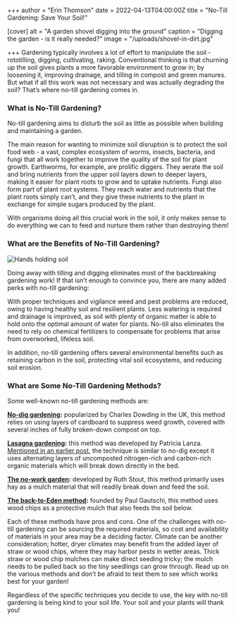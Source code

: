 +++
author = "Erin Thomson"
date = 2022-04-13T04:00:00Z
title = "No-Till Gardening: Save Your Soil!"

[cover]
alt = "A garden shovel digging into the ground"
caption = "Digging the garden - is it really needed?"
image = "/uploads/shovel-in-dirt.jpg"

+++
Gardening typically involves a lot of effort to manipulate the soil - rototilling, digging, cultivating, raking. Conventional thinking is that churning up the soil gives plants a more favorable environment to grow in; by loosening it, improving drainage, and tilling in compost and green manures. But what if all this work was not necessary and was actually degrading the soil? That’s where no-till gardening comes in.

### What is No-Till Gardening?

No-till gardening aims to disturb the soil as little as possible when building and maintaining a garden.

The main reason for wanting to minimize soil disruption is to protect the soil food web - a vast, complex ecosystem of worms, insects, bacteria, and fungi that all work together to improve the quality of the soil for plant growth. Earthworms, for example, are prolific diggers. They aerate the soil and bring nutrients from the upper soil layers down to deeper layers, making it easier for plant roots to grow and to uptake nutrients. Fungi also form part of plant root systems. They reach water and nutrients that the plant roots simply can’t, and they give these nutrients to the plant in exchange for simple sugars produced by the plant.

With organisms doing all this crucial work in the soil, it only makes sense to do everything we can to feed and nurture them rather than destroying them!

### What are the Benefits of No-Till Gardening?

![Hands holding soil](/uploads/soil-in-hands.jpg)

Doing away with tilling and digging eliminates most of the backbreaking gardening work! If that isn’t enough to convince you, there are many added perks with no-till gardening:

With proper techniques and vigilance weed and pest problems are reduced, owing to having healthy soil and resilient plants. Less watering is required and drainage is improved, as soil with plenty of organic matter is able to hold onto the optimal amount of water for plants. No-till also eliminates the need to rely on chemical fertilizers to compensate for problems that arise from overworked, lifeless soil.

In addition, no-till gardening offers several environmental benefits such as retaining carbon in the soil, protecting vital soil ecosystems, and reducing soil erosion.

### What are Some No-Till Gardening Methods?

Some well-known no-till gardening methods are:

[**No-dig gardening**](https://charlesdowding.co.uk/)**:** popularized by Charles Dowding in the UK, this method relies on using layers of cardboard to suppress weed growth, covered with several inches of fully broken-down compost on top.

[**Lasagna gardening**](https://www.amazon.com/Lasagna-Gardening-Layering-Bountiful-Gardens/dp/0875969623/ref=sr_1_1?crid=3T10U5RY0BHQ&keywords=lasagna+gardening&qid=1649903244&sprefix=lasagna+gardening%2Caps%2C88&sr=8-1)**:** this method was developed by Patricia Lanza. [Mentioned in an earlier post](https://blog.planter.garden/posts/soil-options-for-raised-bed-gardening/), the technique is similar to no-dig except it uses alternating layers of uncomposted nitrogen-rich and carbon-rich organic materials which will break down directly in the bed.

[**The no-work garden**](https://www.amazon.com/Ruth-Stout-No-Work-Garden-Classics-ebook/dp/B0973JMG3K/ref=sr_1_4?crid=2R02N57HZ8J3H&keywords=no-work+garden&qid=1649903264&sprefix=no-work+garden%2Caps%2C80&sr=8-4)**:** developed by Ruth Stout, this method primarily uses hay as a mulch material that will readily break down and feed the soil.

[**The back-to-Eden method**](https://www.backtoedenfilm.com/#/)**:** founded by Paul Gautschi, this method uses wood chips as a protective mulch that also feeds the soil below.

Each of these methods have pros and cons. One of the challenges with no-till gardening can be sourcing the required materials, so cost and availability of materials in your area may be a deciding factor. Climate can be another consideration; hotter, dryer climates may benefit from the added layer of straw or wood chips, where they may harbor pests in wetter areas. Thick straw or wood chip mulches can make direct seeding tricky; the mulch needs to be pulled back so the tiny seedlings can grow through. Read up on the various methods and don’t be afraid to test them to see which works best for your garden!

Regardless of the specific techniques you decide to use, the key with no-till gardening is being kind to your soil life. Your soil and your plants will thank you!